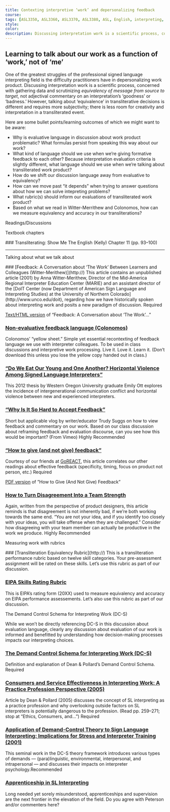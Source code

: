 ```yaml
---
title: Contexting interpretive ‘work’ and depersonalizing feedback
course:
tags: [ASL3350, ASL3360, ASL3370, ASL3380, ASL, English, interpreting, work, feedback, depersonalization]
style: 
color: 
description: Discussing interpretation work is a scientific process, concerned with gathering data and scrutinizing equivalency of message from source to target, not adjectival commentary on an interpretation’s ‘goodness’ or ‘badness.’
---
```


## Learning to talk about our work as a function of ‘work,’ not of ‘me’

<p class="lead">One of the greatest struggles of the professional signed language interpreting field is the difficulty practitioners have in depersonalizing work product. Discussing interpretation work is a scientific process, concerned with gathering data and scrutinizing <em>equivalency of message from source to target</em>, not adjectival commentary on an interpretation’s ‘goodness’ or ‘badness.’ However, talking about ‘equivalence’ in transliterative decisions is different and requires more subjectivity; there is less room for creativity and interpretation in a transliterated event.</p>

Here are some bullet points/learning outcomes of which we might want to be aware:
* Why is evaluative language in discussion about work product problematic? What formulas persist from speaking this way about our work?
* What kind of language should we use when we’re giving formative feedback to each other? Because interpretation evaluation criteria is slightly different, what language should we use when we’re talking about transliterated work product?
* How do we shift our discussion language away from evaluative to equivalency?
* How can we move past “it depends” when trying to answer questions about how we can solve intepreting problems?
* What rubric(s) should inform our evaluations of transliterated work product?
* Based on what we read in Witter-Merrithew and Colonomos, how can we measure equivalency and accuracy in our transliterations?

Readings/Discussions

<p class="h4">Textbook chapters</p>
### Transliterating: Show Me The English (Kelly)
Chapter 11 (pp. 93–100)

***

<p class="h4">Talking about what we talk about</p>
### [Feedback: A Conversation about ‘The Work’ Between Learners and Colleagues (Witter-Merithew)](http://)
This article contains an unpublished article (2001) by Anna Witter-Merithew, Director of the Mid-America Regional Interpreter Education Center (MARIE) and an assistant director of the [DoIT Center (now Department of American Sign Language and Interpreting Studies) at the University of Northern Colorado](http://www.unco.edu/doit), regarding how we have historically spoken about interpreting work and posits a new paradigm of discussion. <span class="badge badge-pill badge-danger">Required</span>

[Text/HTML version](http://) of “Feedback: A Conversation about ‘The Work’...”

### [Non-evaluative feedback language (Colonomos)](http://)
Colonomos’ “yellow sheet.” Simple yet essential recontexting of feedback language we use with interpreter colleagues. To be used in class discussions and interpretive work processing. Live it. Love it. Learn it. (Don’t download this unless you lose the yellow copy handed out in class.) 

### [“Do We Eat Our Young and One Another? Horizontal Violence Among Signed Language Interpreters”](http://)
This 2012 thesis by Western Oregon University graduate Emily Ott explores the incidence of intergenerational communication conflict and horizontal violence between new and experienced interpreters.

### [“Why Is It So Hard to Accept Feedback”](http://)
Short but applicable vlog by writer/educator Trudy Suggs on how to view feedback and commentary on our work. Based on our class discussion about reframing feedback and evaluation discourse, can you see how this would be important? (From Vimeo) <span class="badge badge-pill badge-success">Highly Recommended</span>

### [“How to give (and not give) feedback”](http://)
Courtesy of our friends at [GoREACT](http://www.goreact.com/), this article correlates our other readings about effective feedback (specificity, timing, focus on product not person, etc.) <span class="badge badge-pill badge-danger">Required</span>

[PDF version](http://) of ”How to Give (And Not Give) Feedback”

### [How to Turn Disagreement Into a Team Strength](https://blog.doist.com/how-to-turn-disagreement-into-a-team-strength-7bb25fec25f)
Again, written from the perspective of product designers, this article reminds is that disagreement is not inherently bad, if we’re both working towards the same end. “You are not your idea, and if you identify too closely with your ideas, you will take offense when they are challenged.” Consider how disagreeing with your team member can actually be productive in the work we produce. <span class="badge badge-pill badge-success">Highly Recommended</span>

<p class="h4">Measuring work with rubrics</p>
### [Transliteration Equivalency Rubric](http://)
This is a transliteration performance rubric based on twelve skill categories. Your pre-assessment assignment will be rated on these skills. Let’s use this rubric as part of our discussion.

### [EIPA Skills Rating Rubric](http://)
This is EIPA’s rating form (20XX) used to measure equivalency and accuracy on EIPA performance assessements. Let’s also use this rubric as part of our discussion.

<p class="h4">The Demand Control Schema for Interpreting Work (DC-S)</p>
While we won’t be directly referencing DC-S in this discussion about evaluation language, clearly any discussion about evaluation of our work is informed and benefitted by understanding how decision-making processes impacts our interpreting choices.

### [The Demand Control Schema for Interpreting Work (DC-S)](http://www.urmc.rochester.edu/deaf-wellness-center/demand-control-schema/overview.cfm)
Definition and explanation of Dean & Pollard’s Demand Control Schema. <span class="badge badge-pill badge-danger">Required</span>

### [Consumers and Service Effectiveness in Interpreting Work: A Practice Profession Perspective (2005)](http://)
Article by Dean & Pollard (2005) discusses the concept of SL interpreting as a practice profession and why overlooking outside factors on SL interpreters is potentially dangerous to the profession.  (Read pp. 259–271; stop at “Ethics, Consumers, and...”) <span class="badge badge-pill badge-danger">Required</span>

### [Application of Demand-Control Theory to Sign Language Interpreting: Implications for Stress and Interpreter Training (2001)](http://jdsde.oxfordjournals.org/content/6/1/1.full.pdf)
This seminal work in the DC-S theory framework introduces various types of demands — (para)linguistic, environmental, interpersonal, and intrapersonal — and discusses their impacts on interpreter psychology.<span class="badge badge-pill badge-success">Recommended</span>

### [Apprenticeship in SL Interpreting](http://www.streetleverage.com/2012/08/new-lamps-for-old-apprenticeship-in-sign-language-interpreting)
Long needed yet sorely misunderstood, apprenticeships and supervision are the next frontier in the elevation of the field. Do you agree with Peterson and/or commenters here?